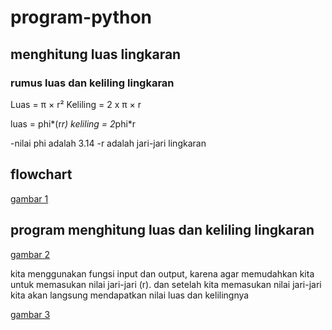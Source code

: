 # program-python

## menghitung luas lingkaran
### rumus luas dan keliling lingkaran
Luas     = π × r²
Keliling = 2 x π × r

luas = phi*(r*r)
keliling = 2*phi*r

-nilai phi adalah 3.14
-r adalah jari-jari lingkaran

## flowchart 
[gambar 1](ss/fc.png)

## program menghitung luas dan keliling lingkaran
[gambar 2](ss/ss1.png)

kita menggunakan fungsi input dan output, karena agar memudahkan kita untuk memasukan nilai jari-jari (r). dan setelah kita memasukan nilai jari-jari  kita akan langsung mendapatkan nilai luas dan kelilingnya

[gambar 3](ss/ss2.png)